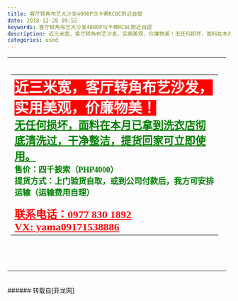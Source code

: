 ```yaml
---
title: 客厅转角布艺大沙发4000P马卡蒂RCBC附近自提
date: 2018-12-28 09:52
keywords: 客厅转角布艺大沙发4000P马卡蒂RCBC附近自提
description: 近三米宽，客厅转角布艺沙发，实用美观，价廉物美！无任何损坏，面料在本月已拿到洗衣店彻底清洗过，干净整洁，提货回家可立即使用。售价：四千披索（PHP4000）提货方式：上门验货自取，或到公司付款后，我方可安排运输（运输费用自理）联系电话：0977 830 1892VX: yama09171538886
categories: used
---
```

<td class="t_f" id="postmessage_2583977">

<table cellspacing="0" class="t_table" style="width:98%"><tr><td colspan="2"><br/>
<table cellspacing="0" class="t_table" style="width:98%"><tr><td><strong><font face="微软雅黑"><font face="微软雅黑"><font size="6"><font color="#ffffff"><font style="background-color:red">近三米宽，客厅转角布艺沙发，实用美观，价廉物美！</font></font></font><br/>
<font size="5"><font color="#008000"><u>无任何损坏，面料在本月已拿到洗衣店彻底清洗过，干净整洁，提货回家可立即使用。</u></font></font></font></font><br/>
<font face="微软雅黑"><font face="微软雅黑"><font size="4"><font color="#008000">售价：四千披索（PHP4000）<br/>
提货方式：上门验货自取，或到公司付款后，我方可安排运输（运输费用自理）</font></font><br/>
<font color="#ff0000"><br/>
<font size="5"><u>联系电话：0977 830 1892</u></font><br/>
<font size="5"><u>VX: yama09171538886</u></font></font></font></font></strong></td></tr></table><br/>
<br/>
<br/>
</td></tr></table><br/>
</td>
###### 转载自[菲龙网]